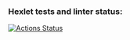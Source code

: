 ### Hexlet tests and linter status:
[![Actions Status](https://github.com/Belousych/frontend-project-lvl1/workflows/hexlet-check/badge.svg)](https://github.com/Belousych/frontend-project-lvl1/actions)